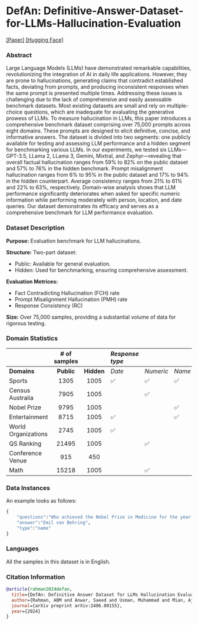 # DefAn: Definitive-Answer-Dataset-for-LLMs-Hallucination-Evaluation

[[Paper]](https://arxiv.org/abs/2406.09155) [[Hugging Face]](https://huggingface.co/datasets/iamasQ/DefAn)

### Abstract
Large Language Models (LLMs) have demonstrated remarkable capabilities, revolutionizing the integration of AI in daily life applications. However, they are prone to hallucinations, generating claims that contradict established facts, deviating from prompts, and producing inconsistent responses when the same prompt is presented multiple times. Addressing these issues is challenging due to the lack of comprehensive and easily assessable benchmark datasets. Most existing datasets are small and rely on multiple-choice questions, which are inadequate for evaluating the generative prowess of LLMs. To measure hallucination in LLMs, this paper introduces a comprehensive benchmark dataset comprising over 75,000 prompts across eight domains. These prompts are designed to elicit definitive, concise, and informative answers. The dataset is divided into two segments: one publicly available for testing and assessing LLM performance and a hidden segment for benchmarking various LLMs. In our experiments, we tested six LLMs—GPT-3.5, LLama 2, LLama 3, Gemini, Mixtral, and Zephyr—revealing that overall factual hallucination ranges from 59\% to 82\% on the public dataset and 57\% to 76\% in the hidden benchmark. Prompt misalignment hallucination ranges from 6\% to 95\% in the public dataset and 17\% to 94\% in the hidden counterpart. Average consistency ranges from 21\% to 61\% and 22\% to 63\%, respectively. Domain-wise analysis shows that LLM performance significantly deteriorates when asked for specific numeric information while performing moderately with person, location, and date queries. Our dataset demonstrates its efficacy and serves as a comprehensive benchmark for LLM performance evaluation.

### Dataset Description

<!-- Provide a longer summary of what this dataset is. -->
**Purpose:** Evaluation benchmark for LLM hallucinations.<br>

**Structure:** Two-part dataset:<br>
- Public: Available for general evaluation.<br>
- Hidden: Used for benchmarking, ensuring comprehensive assessment.<br>

**Evaluation Metrices:**
- Fact Contradicting Hallucination (FCH) rate
- Prompt Misalignment Hallucination (PMH) rate
- Response Consistency (RC)

**Size:** Over 75,000 samples, providing a substantial volume of data for rigorous testing.<br>

### Domain Statistics
|                     | **\# of samples** |            | *Response type* |             |             |             |                 |
| :------------------ | :---------------: | :--------: | :-------------- | :---------- | :---------- | :---------- | :-------------: |
| **Domains**         | **Public**        | **Hidden** | *Date*          | *Numeric*   | *Name*      | *Location*  | **Paraphrased** |
| Sports              | 1305              | 1005       |        ✅      |     ✅     |     ✅     |     ✅     |      ✅     |
| Census Australia    | 7905              | 1005       |                 |     ✅     |             |             |      ✅      |
| Nobel Prize         | 9795              | 1005       |                 |             |     ✅     |             |     ✅        |
| Entertainment       | 8715              | 1005       |        ✅      |             |     ✅     |             |      ✅        |
| World Organizations | 2745              | 1005       |        ✅      |             |             |             |      ✅         |
| QS Ranking          | 21495             | 1005       |                 |     ✅     |             |             |     ✅        |
| Conference Venue    | 915               | 450        |                 |             |             |      ✅      |      ✅        |
| Math                | 15218             | 1005       |                 |     ✅     |             |             |                 |

### Data Instances
An example looks as follows:

```python
{
    "questions":"Who achieved the Nobel Prize in Medicine for the year 1901? [first name + last name only] if multiple person, give one name only.",
    "answer":"Emil von Behring",
    "type":"name"
}

```

### Languages

All the samples in this dataset is in English.

### Citation Information

```bibtex
@article{rahman2024defan,
  title={DefAn: Definitive Answer Dataset for LLMs Hallucination Evaluation},
  author={Rahman, ABM and Anwar, Saeed and Usman, Muhammad and Mian, Ajmal},
  journal={arXiv preprint arXiv:2406.09155},
  year={2024}
}

```
